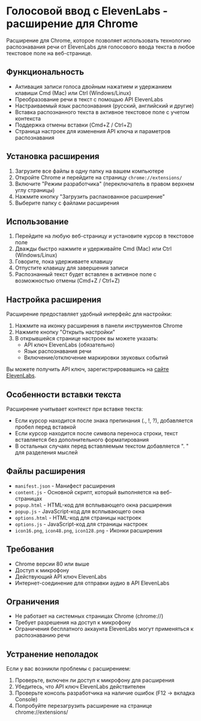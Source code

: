 # Голосовой ввод с ElevenLabs - расширение для Chrome

Расширение для Chrome, которое позволяет использовать технологию распознавания речи от ElevenLabs для голосового ввода текста в любое текстовое поле на веб-странице.

## Функциональность

- Активация записи голоса двойным нажатием и удержанием клавиши Cmd (Mac) или Ctrl (Windows/Linux)
- Преобразование речи в текст с помощью API ElevenLabs
- Настраиваемый язык распознавания (русский, английский и другие)
- Вставка распознанного текста в активное текстовое поле с учетом контекста
- Поддержка отмены вставки (Cmd+Z / Ctrl+Z)
- Страница настроек для изменения API ключа и параметров распознавания

## Установка расширения

1. Загрузите все файлы в одну папку на вашем компьютере
2. Откройте Chrome и перейдите на страницу `chrome://extensions/`
3. Включите "Режим разработчика" (переключатель в правом верхнем углу страницы)
4. Нажмите кнопку "Загрузить распакованное расширение"
5. Выберите папку с файлами расширения

## Использование

1. Перейдите на любую веб-страницу и установите курсор в текстовое поле
2. Дважды быстро нажмите и удерживайте Cmd (Mac) или Ctrl (Windows/Linux)
3. Говорите, пока удерживаете клавишу
4. Отпустите клавишу для завершения записи
5. Распознанный текст будет вставлен в активное поле с возможностью отмены (Cmd+Z / Ctrl+Z)

## Настройка расширения

Расширение предоставляет удобный интерфейс для настройки:

1. Нажмите на иконку расширения в панели инструментов Chrome
2. Нажмите кнопку "Открыть настройки"
3. В открывшейся странице настроек вы можете указать:
   - API ключ ElevenLabs (обязательно)
   - Язык распознавания речи
   - Включение/отключение маркировки звуковых событий

Вы можете получить API ключ, зарегистрировавшись на [сайте ElevenLabs](https://elevenlabs.io/).

## Особенности вставки текста

Расширение учитывает контекст при вставке текста:

- Если курсор находится после знака препинания (., !, ?), добавляется пробел перед вставкой
- Если курсор находится после символа переноса строки, текст вставляется без дополнительного форматирования
- В остальных случаях перед вставляемым текстом добавляется ". " для разделения мыслей

## Файлы расширения

- `manifest.json` - Манифест расширения
- `content.js` - Основной скрипт, который выполняется на веб-страницах
- `popup.html` - HTML-код для всплывающего окна расширения
- `popup.js` - JavaScript-код для всплывающего окна
- `options.html` - HTML-код для страницы настроек
- `options.js` - JavaScript-код для страницы настроек
- `icon16.png`, `icon48.png`, `icon128.png` - Иконки расширения

## Требования

- Chrome версии 80 или выше
- Доступ к микрофону
- Действующий API ключ ElevenLabs
- Интернет-соединение для отправки аудио в API ElevenLabs

## Ограничения

- Не работает на системных страницах Chrome (chrome://)
- Требует разрешения на доступ к микрофону
- Ограничения бесплатного аккаунта ElevenLabs могут применяться к распознаванию речи

## Устранение неполадок

Если у вас возникли проблемы с расширением:

1. Проверьте, включен ли доступ к микрофону для расширения
2. Убедитесь, что API ключ ElevenLabs действителен
3. Проверьте консоль разработчика на наличие ошибок (F12 -> вкладка Console)
4. Попробуйте перезагрузить расширение на странице chrome://extensions/